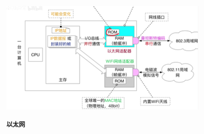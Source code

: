 


![输入图片说明](/imgs/2025-07-31/vWZcjZgXuR9M155h.png)

### 以太网
<!--stackedit_data:
eyJoaXN0b3J5IjpbNDg4MjE5NjgxXX0=
-->